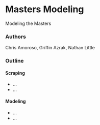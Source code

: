 # Masters Modeling
Modeling the Masters

### Authors
Chris Amoroso, Griffin Azrak, Nathan Little

### Outline

#### Scraping
+ ...
+ ...

#### Modeling
+ ... 
+ ...
